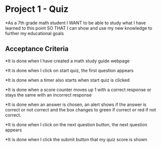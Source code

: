 # Project 1 - Quiz

*As a 7th grade math student
I WANT to be able to study what I have learned to this point
SO THAT I can show and use my new knowledge to further my educational goals

## Acceptance Criteria

*It is done when I have created a math study guide webpage

*It is done when I click on start quiz, the first question appears

*It is done when a timer also starts when start quiz is clicked

*It is done when a score counter moves up 1 with a correct response or stays the same with an incorrect response

*It is done when an answer is chosen, an alert shows if the answer is correct or not correct and the box changes to green if correct or red if not correct.

*It is done when I click on the next question button, the next question appears

*It is done when I click the submit button that my quiz score is shown